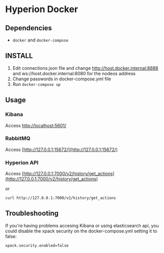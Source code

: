 # Hyperion Docker

## Dependencies
- `docker` and `docker-compose`

## INSTALL
1. Edit connections.json file and change http://host.docker.internal:8888 and ws://host.docker.internal:8080
for the nodeos address
2. Change passwords in docker-compose.yml file
3. Run `docker-compose up`

## Usage
### Kibana
Access [http://localhost:5601/](http://localhost:5601/)

### RabbitMQ
Access [http://127.0.0.1:15672/](http://127.0.0.1:15672/)

### Hyperion API

Access [http://127.0.0.1:7000/v2/history/get_actions](http://127.0.0.1:7000/v2/history/get_actions)

or

```
curl http://127.0.0.1:7000/v2/history/get_actions
```

## Troubleshooting
If you're having problems accesing Kibana or using elasticsearch api, you could disable the xpack security
on the docker-compose.yml setting it to false:

```
xpack.security.enabled=false
```
